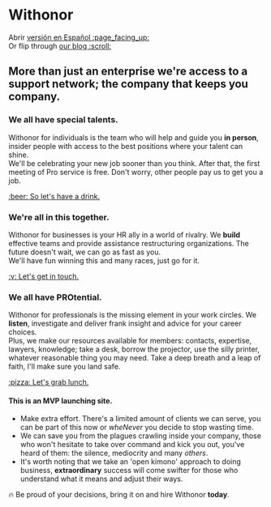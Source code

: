 # Withonor

<p id='altContext'>Abrir <a class='langSwitch' href='https://spanish.withonor.com'>versión en Español :page_facing_up:</a><br />  
Or flip through <a class='blogSwitchExt' href='https://blog.withonor.com' target='_blank'>our blog :scroll:</a></p>  

## More than just an enterprise we're access to a support network; the company that keeps you company.  

### We all have special talents.  
Withonor for individuals is the team who will help and guide you **in person**, insider people with access to the best positions where your talent can shine.  
We'll be celebrating your new job sooner than you think. After that, the first meeting of Pro service is free. Don't worry, other people pay us to get you a job.  
<div class='clearfix actionCall'><a href='http://register.withonor.com' class='button'>:beer: So let's have a drink.</a></div>  

### We're all in this together.  
Withonor for businesses is your HR ally in a world of rivalry. We **build** effective teams and provide assistance restructuring organizations. The future doesn't wait, we can go as fast as you.  
We'll have fun winning this and many races, just go for it.  
<div class='clearfix actionCall'><a href='http://associate.withonor.com' class='button'>:v: Let's get in touch.</a></div>  

### We all have PROtential.  
Withonor for professionals is the missing element in your work circles. We **listen**, investigate and deliver frank insight and advice for your career choices.  
Plus, we make our resources available for members: contacts, expertise, lawyers, knowledge; take a desk, borrow the projector, use the silly printer, whatever reasonable thing you may need. Take a deep breath and a leap of faith, I'll make sure you land safe.  
<div class='clearfix actionCall'><a href='http://prime.withonor.com' class='button'>:pizza: Let's grab lunch.</a></div>  

#### This is an MVP launching site.
-  Make extra effort. There's a limited amount of clients we can serve, you can be part of this now or _wheNever_ you decide to stop wasting time.  
-  We can save you from the plagues crawling inside your company, those who won't hesitate to take over command and kick you out, you've heard of them: the silence, mediocrity and many _others_.  
-  It's worth noting that we take an 'open kimono' approach to doing business, **extraordinary** success will come swifter for those who understand what it means and adjust their ways.  

:fire: Be proud of your decisions, bring it on and hire Withonor **today**.  
